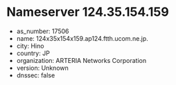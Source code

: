 # Nameserver 124.35.154.159

* as_number: 17506
* name: 124x35x154x159.ap124.ftth.ucom.ne.jp.
* city: Hino
* country: JP
* organization: ARTERIA Networks Corporation
* version: Unknown
* dnssec: false
